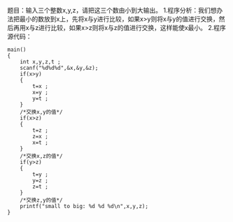 题目：输入三个整数x,y,z，请把这三个数由小到大输出。
1.程序分析：我们想办法把最小的数放到x上，先将x与y进行比较，如果x>y则将x与y的值进行交换，然后再用x与z进行比较，如果x>z则将x与z的值进行交换，这样能使x最小。
2.程序源代码：
```  
main()
{
    int x,y,z,t ;
    scanf("%d%d%d",&x,&y,&z);
    if(x>y)
    {
        t=x ;
        x=y ;
        y=t ;
    }
    /*交换x,y的值*/
    if(x>z)
    {
        t=z ;
        z=x ;
        x=t ;
    }
    /*交换x,z的值*/
    if(y>z)
    {
        t=y ;
        y=z ;
        z=t ;
    }
    /*交换z,y的值*/
    printf("small to big: %d %d %d\n",x,y,z);
}
```
